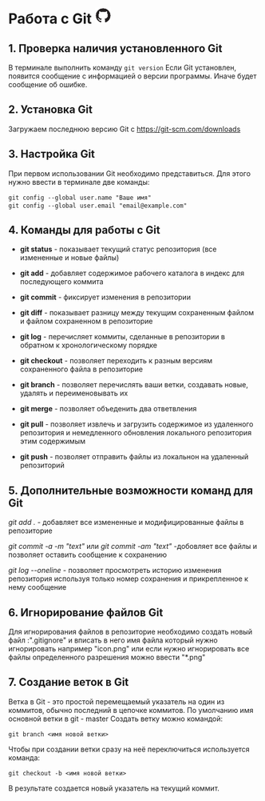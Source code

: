 # Работа с Git ![Иконка github](icon.png)

## 1. Проверка наличия установленного Git

В терминале выполнить команду `git version`
Если Git установлен, появится сообщение с информацией о версии программы. Иначе будет сообщение об ошибке.

## 2. Установка Git

Загружаем последнюю версию Git с https://git-scm.com/downloads

## 3. Настройка Git

При первом использовании Git необходимо представиться. Для этого нужно ввести в терминале две команды:
```
git config --global user.name "Ваше имя"
git config --global user.email "email@example.com"
```

## 4. Команды для работы с Git

* __git status__ - показывает текущий статус репозитория (все измененные и новые файлы)

* __git add__ - добавляет содержимое рабочего каталога в индекс для последующего коммита

* __git commit__ - фиксирует изменения в репозитории

* __git diff__ - показывает разницу между текущим сохраненным файлом и файлом сохраненном в репозиторие 

* __git log__ - перечисляет коммиты, сделанные в репозитории в обратном к хронологическому порядке

* __git checkout__ - позволяет переходить к разным версиям сохраненного файла в репозиторие

* __git branch__ - позволяет перечислять ваши ветки, создавать новые, удалять и переименовывать их

* __git merge__ - позволяет объеденить два ответвления 

* __git pull__ - позволяет извлечь и загрузить содержимое из удаленного репозитория и немедленного обновления локального репозитория этим содержимым

* __git push__ - позволяет отправить файлы из локальнон на удаленный репозиторий

## 5. Дополнительные возможности команд для Git

_git add ._ - добавляет все измененные и модифицированные файлы в репозиторие

_git commit -a -m "text"_ или _git commit -am "text"_ -добовляет все файлы и позволяет оставить сообщение к сохранению

_git log --oneline_ - позволяет просмотреть историю изменения репозитория используя только номер сохранения и прикрепленное к нему сообщение

## 6. Игнорирование файлов Git 

Для игнорирования файлов в репозиторие необходимо создать новый файл :".gitignore" и вписать в него имя файла который нужно игнорировать например "icon.png" или если нужно игнорировать все файлы определенного разрешения можно ввести "*.png"

## 7. Создание веток в Git

Ветка в Git - это простой перемещаемый указатель на один из коммитов, обычно последний в цепочке коммитов. 
По умолчанию имя основной ветки в git - master
Создать ветку можно командой:
```
git branch <имя новой ветки>
```
Чтобы при создании ветки сразу на неё переключиться используется команда:
```
git checkout -b <имя новой ветки>
```
В результате создается новый указатель на текущий коммит.